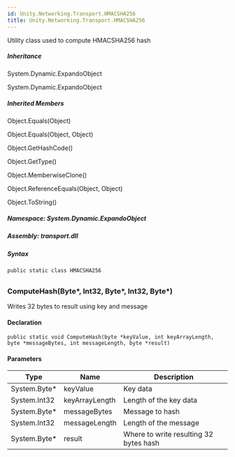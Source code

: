 ```yaml
---  
id: Unity.Networking.Transport.HMACSHA256  
title: Unity.Networking.Transport.HMACSHA256  
---
```


<div class="markdown level0 summary">

Utility class used to compute HMACSHA256 hash

</div>

<div class="markdown level0 conceptual">

</div>

<div class="inheritance">

##### Inheritance

<div class="level0">

System.Dynamic.ExpandoObject

</div>

<div class="level1">

System.Dynamic.ExpandoObject

</div>

</div>

<div class="inheritedMembers">

##### Inherited Members

<div>

Object.Equals(Object)

</div>

<div>

Object.Equals(Object, Object)

</div>

<div>

Object.GetHashCode()

</div>

<div>

Object.GetType()

</div>

<div>

Object.MemberwiseClone()

</div>

<div>

Object.ReferenceEquals(Object, Object)

</div>

<div>

Object.ToString()

</div>

</div>

##### **Namespace**: System.Dynamic.ExpandoObject

##### **Assembly**: transport.dll

##### Syntax

``` lang-csharp
public static class HMACSHA256
```

## 

### ComputeHash(Byte\*, Int32, Byte\*, Int32, Byte\*)

<div class="markdown level1 summary">

Writes 32 bytes to result using key and message

</div>

<div class="markdown level1 conceptual">

</div>

#### Declaration

``` lang-csharp
public static void ComputeHash(byte *keyValue, int keyArrayLength, byte *messageBytes, int messageLength, byte *result)
```

#### Parameters

| Type          | Name           | Description                            |
|---------------|----------------|----------------------------------------|
| System.Byte\* | keyValue       | Key data                               |
| System.Int32  | keyArrayLength | Length of the key data                 |
| System.Byte\* | messageBytes   | Message to hash                        |
| System.Int32  | messageLength  | Length of the message                  |
| System.Byte\* | result         | Where to write resulting 32 bytes hash |
